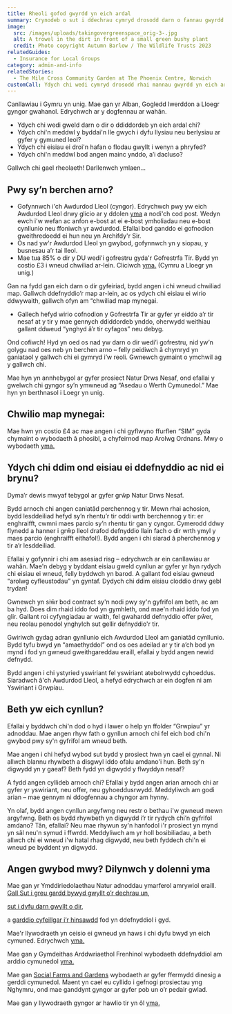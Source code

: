 ```yaml
---
title: Rheoli gofod gwyrdd yn eich ardal
summary: Crynodeb o sut i ddechrau cymryd drosodd darn o fannau gwyrdd.
image:
  src: /images/uploads/takingovergreenspace_orig-3-.jpg
  alt: A trowel in the dirt in front of a small green bushy plant
  credit: Photo copyright Autumn Barlow / The Wildlife Trusts 2023
relatedGuides:
  - Insurance for Local Groups
category: admin-and-info
relatedStories:
  - The Mile Cross Community Garden at The Phoenix Centre, Norwich
customCall: Ydych chi wedi cymryd drosodd rhai mannau gwyrdd yn eich ardal?
---
```

Canllawiau i Gymru yn unig. Mae gan yr Alban, Gogledd Iwerddon a Lloegr gyngor gwahanol. Edrychwch ar y dogfennau ar wahân.

* Ydych chi wedi gweld darn o dir o ddiddordeb yn eich ardal chi?
* Ydych chi'n meddwl y byddai'n lle gwych i dyfu llysiau neu berlysiau ar gyfer y gymuned leol?
* Ydych chi eisiau ei droi'n hafan o flodau gwyllt i wenyn a phryfed?
* Ydych chi'n meddwl bod angen mainc ynddo, a’i dacluso?

Gallwch chi gael rheolaeth! Darllenwch ymlaen…

## Pwy sy’n berchen arno?

* Gofynnwch i'ch Awdurdod Lleol (cyngor). Edrychwch pwy yw eich Awdurdod Lleol drwy glicio ar y ddolen [yma](https://www.gov.uk/find-local-council) a nodi'ch cod post.  Wedyn ewch i'w wefan ac anfon e-bost at ei e-bost ymholiadau neu e-bost cynllunio neu ffoniwch yr awdurdod. Efallai bod ganddo ei gofnodion gweithredoedd ei hun neu yn Archifdy'r Sir.
* Os nad yw'r Awdurdod Lleol yn gwybod, gofynnwch yn y siopau, y busnesau a’r tai lleol.
* Mae tua 85% o dir y DU wedi'i gofrestru gyda'r Gofrestrfa Tir. Bydd yn costio £3 i wneud chwiliad ar-lein. Cliciwch [yma.](https://www.gov.uk/search-property-information-land-registry) (Cymru a Lloegr yn unig.) 

Gan na fydd gan eich darn o dir gyfeiriad, bydd angen i chi wneud chwiliad map. Gallwch ddefnyddio’r map ar-lein, ac os ydych chi eisiau ei wirio ddwywaith, gallwch ofyn am “chwiliad map mynegai.


* Gallech hefyd wirio cofnodion y Gofrestrfa Tir ar gyfer yr eiddo a’r tir nesaf at y tir y mae gennych ddiddordeb ynddo, oherwydd weithiau gallant ddweud “ynghyd â’r tir cyfagos” neu debyg.



Ond cofiwch! Hyd yn oed os nad yw darn o dir wedi’i gofrestru, nid yw’n golygu nad oes neb yn berchen arno – felly peidiwch â chymryd yn ganiataol y gallwch chi ei gymryd i’w reoli. Gwnewch gymaint o ymchwil ag y gallwch chi.



Mae hyn yn annhebygol ar gyfer prosiect Natur Drws Nesaf, ond efallai y gwelwch chi gyngor sy’n ymwneud ag “Asedau o Werth Cymunedol.” Mae hyn yn berthnasol i Loegr yn unig.

## Chwilio map mynegai:

Mae hwn yn costio £4 ac mae angen i chi gyflwyno ffurflen “SIM” gyda chymaint o wybodaeth â phosibl, a chyfeirnod map Arolwg Ordnans. Mwy o wybodaeth [yma.](https://www.gov.uk/government/publications/index-map-application-for-an-official-search-sim)

## Ydych chi ddim ond eisiau ei ddefnyddio ac nid ei brynu?

Dyma’r dewis mwyaf tebygol ar gyfer grŵp Natur Drws Nesaf.


Bydd arnoch chi angen caniatâd perchennog y tir. Mewn rhai achosion, bydd lesddeiliad hefyd sy’n rhentu’r tir oddi wrth berchennog y tir: er enghraifft, cwmni maes parcio sy’n rhentu tir gan y cyngor. Cymerodd ddwy flynedd a hanner i grŵp lleol drafod defnyddio llain fach o dir wrth ymyl y maes parcio (enghraifft eithafol!). Bydd angen i chi siarad â pherchennog y tir a’r lesddeiliad.


Efallai y gofynnir i chi am asesiad risg – edrychwch ar ein canllawiau ar wahân. Mae'n debyg y byddant eisiau gweld cynllun ar gyfer yr hyn rydych chi eisiau ei wneud, felly byddwch yn barod. A gallant fod eisiau gwneud “arolwg cyfleustodau” yn gyntaf. Dydych chi ddim eisiau cloddio drwy gebl trydan!


Gwnewch yn siŵr bod contract sy'n nodi pwy sy'n gyfrifol am beth, ac am ba hyd. Does dim rhaid iddo fod yn gymhleth, ond mae'n rhaid iddo fod yn glir. Gallant roi cyfyngiadau ar waith, fel gwahardd defnyddio offer pŵer, neu reolau penodol ynghylch sut gellir defnyddio'r tir.


Gwiriwch gydag adran gynllunio eich Awdurdod Lleol am ganiatâd cynllunio. Bydd tyfu bwyd yn “amaethyddol” ond os oes adeilad ar y tir a’ch bod yn mynd i fod yn gwneud gweithgareddau eraill, efallai y bydd angen newid defnydd.


Bydd angen i chi ystyried yswiriant fel yswiriant atebolrwydd cyhoeddus. Siaradwch â'ch Awdurdod Lleol, a hefyd edrychwch ar ein dogfen ni am Yswiriant i Grwpiau.

## Beth yw eich cynllun?

Efallai y byddwch chi'n dod o hyd i lawer o help yn ffolder “Grwpiau” yr adnoddau. Mae angen rhyw fath o gynllun arnoch chi fel eich bod chi'n gwybod pwy sy'n gyfrifol am wneud beth.


Mae angen i chi hefyd wybod sut bydd y prosiect hwn yn cael ei gynnal. Ni allwch blannu rhywbeth a disgwyl iddo ofalu amdano'i hun. Beth sy'n digwydd yn y gaeaf? Beth fydd yn digwydd y flwyddyn nesaf?


A fydd angen cyllideb arnoch chi? Efallai y bydd angen arian arnoch chi ar gyfer yr yswiriant, neu offer, neu gyhoeddusrwydd. Meddyliwch am godi arian – mae gennym ni ddogfennau a chyngor am hynny.


Yn olaf, bydd angen cynllun argyfwng neu restr o bethau i'w gwneud mewn argyfwng. Beth os bydd rhywbeth yn digwydd i’r tir rydych chi’n gyfrifol amdano? Tân, efallai? Neu mae rhywun sy'n hanfodol i'r prosiect yn mynd yn sâl neu'n symud i ffwrdd. Meddyliwch am yr holl bosibiliadau, a beth allwch chi ei wneud i'w hatal rhag digwydd, neu beth fyddech chi'n ei wneud pe byddent yn digwydd.

## Angen gwybod mwy? Dilynwch y dolenni yma

Mae gan yr Ymddiriedolaethau Natur adnoddau ymarferol amrywiol eraill. [Gall Sut i greu gardd bywyd gwyllt o’r dechrau un](https://www.wildlifetrusts.org/actions/how-start-wildlife-garden-scratch), 

[sut i dyfu darn gwyllt o dir](https://www.wildlifetrusts.org/actions/how-grow-wild-patch-or-mini-meadow), 

a [garddio cyfeillgar i’r hinsawdd](https://www.wildlifetrusts.org/actions/climate-friendly-gardening) fod yn ddefnyddiol i gyd.


Mae'r llywodraeth yn ceisio ei gwneud yn haws i chi dyfu bwyd yn eich cymuned. Edrychwch [yma.](https://assets.publishing.service.gov.uk/government/uploads/system/uploads/attachment_data/file/7595/2203624.pdf)


Mae gan y Gymdeithas Arddwriaethol Frenhinol wybodaeth ddefnyddiol am arddio cymunedol [yma.](https://www.rhs.org.uk/get-involved/community-gardening/resources)


Mae gan [Social Farms and Gardens](https://www.farmgarden.org.uk/) wybodaeth ar gyfer ffermydd dinesig a gerddi cymunedol. Maent yn cael eu cyllido i gefnogi prosiectau yng Nghymru, ond mae ganddynt gyngor ar gyfer pob un o’r pedair gwlad.


Mae gan y llywodraeth gyngor ar hawlio tir yn ôl [yma.](https://www.gov.uk/government/publications/2010-to-2015-government-policy-localism/2010-to-2015-government-policy-localism#appendix-5-community-right-to-reclaim-land)

